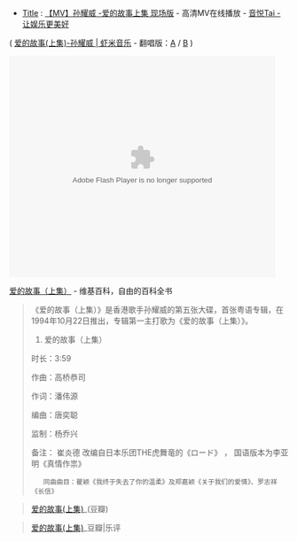 - [Title](https://taoste.github.io/Hello-World/Music/爱的故事（上集）1994/) : [【MV】孙耀威 -爱的故事上集 现场版](https://v.yinyuetai.com/video/2818346) - 高清MV在线播放 - [音悦Tai - 让娱乐更美好](https://www.yinyuetai.com/)

( [爱的故事(上集)-孙耀威 | 虾米音乐](https://www.xiami.com/song/49498) - 翻唱版：[A](https://taoste.github.io/Hello-World/Music/爱的故事（上集）1994/何家媛%20-%20爱的故事上集（抖音女声版）（Cover%20孙耀威）.mp3) / [B](https://taoste.github.io/Hello-World/Music/爱的故事（上集）1994/王闻,童丽%20-%20爱的故事上集.mp3) )

<embed src="https://v.yinyuetai.com/video/2818346" allowFullScreen="true" quality="high" width="480" height="400" align="middle" allowScriptAccess="always" type="application/x-shockwave-flash"></embed>

 [爱的故事（上集）](https://zh.wikipedia.org/wiki/愛的故事（上集）) - 维基百科，自由的百科全书

> 《爱的故事（上集）》是香港歌手孙耀威的第五张大碟，首张粤语专辑，在1994年10月22日推出，专辑第一主打歌为《爱的故事（上集）》。
> 						
> 1.	爱的故事（上集）	
>   
>   时长：3:59 
>   
>   作曲：高桥恭司
>   
>   作词：潘伟源 
>   
>   编曲：唐奕聪 
>   
>   监制：杨乔兴 
>   
>   备注：
>        崔炎德	改编自日本乐团THE虎舞竜的《ロード》 ， 国语版本为李亚明《真情作祟》
>   
>        同曲曲目：瞿颖《我终于失去了你的温柔》及郑嘉颖《关于我们的爱情》、罗志祥《长信》

> [爱的故事(上集)](https://music.douban.com/subject/3065088/)_(豆瓣)
 
> [爱的故事(上集)](https://music.douban.com/review/4866133/)_豆瓣|乐评
